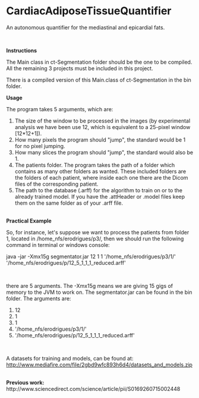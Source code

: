 # CardiacAdiposeTissueQuantifier
An autonomous quantifier for the mediastinal and epicardial fats.

<br>

<b>Instructions</b>

The Main class in ct-Segmentation folder should be the one to be compiled. <br>
All the remaining 3 projects must be included in this project.<br>

There is a compiled version of this Main.class of ct-Segmentation in the bin folder. <br>

<b>Usage</b>

The program takes 5 arguments, which are:

1) The size of the window to be processed in the images (by experimental analysis we have been use 12, which is equivalent to a 25-pixel window [12*12+1]).<br>
2) How many pixels the program should "jump", the standard would be 1 for no pixel jumping.<br>
3) How many slices the program should "jump", the standard would also be 1.<br>
4) The patients folder. The program takes the path of a folder which contains as many other folders as wanted. These included folders are the folders of each patient, where inside each one there are the Dicom files of the corresponding patient.<br>
5) The path to the database (.arff) for the algorithm to train on or to the already trained model. If you have the .attHeader or .model files keep them on the same folder as of your .arff file.<br>

<br>
<b>Practical Example</b>

So, for instance, let's suppose we want to process the patients from folder 1, located in /home_nfs/erodrigues/p3/, then we should run the following command in terminal or windows console:

java -jar -Xmx15g 
segmentator.jar 12 1 1
'/home_nfs/erodrigues/p3/1/'
'/home_nfs/erodrigues/p/12_5_1_1_1_reduced.arff' 

<br>

there are 5 arguments. The -Xmx15g means we are giving 15 gigs of memory to the JVM to work on. The segmentator.jar can be found in the bin folder. The arguments are:
1) 12
2) 1
3) 1
4) '/home_nfs/erodrigues/p3/1/'
5) '/home_nfs/erodrigues/p/12_5_1_1_1_reduced.arff'
<br>

A datasets for training and models, can be found at:<br>
http://www.mediafire.com/file/2gbd9wfc893h6d4/datasets_and_models.zip


<br>
<b>Previous work:</b><br>
http://www.sciencedirect.com/science/article/pii/S0169260715002448
